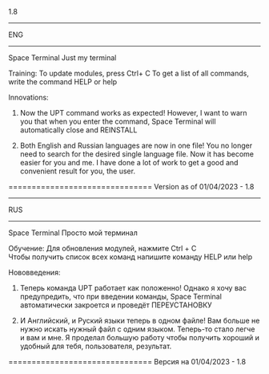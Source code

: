 1.8



_____________________________________
ENG
_____________________________________

Space Terminal
Just my terminal

Training:
To update modules, press Ctrl+ C 
To get a list of all commands, write the command HELP or help

Innovations:

1. Now the UPT command works as expected!
   However, I want to warn you that when you enter the command, Space Terminal will automatically close and REINSTALL
    
2. Both English and Russian languages are now in one file! You no longer need to search for the desired single language file.
   Now it has become easier for you and me.
   I have done a lot of work to get a good and convenient result for you, the user.


===============================
Version as of 01/04/2023 - 1.8



_____________________________________
RUS
_____________________________________

Space Terminal
Просто мой терминал

Обучение:
Для обновления модулей, нажмите Ctrl + C                                                           
Чтобы получить список всех команд напишите команду HELP или help

Нововведения:

1.  Теперь команда UPT работает как положенно!
    Однако я хочу вас предупредить, что при введении команды, Space Terminal автоматически закроется и проведёт ПЕРЕУСТАНОВКУ
    
2. И Английский, и Руский языки теперь в одном файле! Вам больше не нужно искать нужный файл с одним языком.
   Теперь-то стало легче и вам и мне.
   Я проделал большую работу чтобы получить хороший и удобный для тебя, пользователя, результат.

===============================
Версия на 01/04/2023 - 1.8
